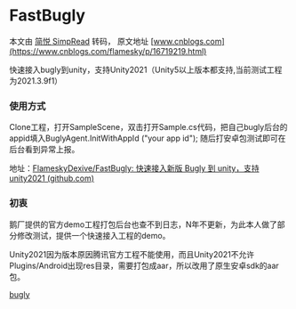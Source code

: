 # FastBugly

本文由 [简悦 SimpRead](http://ksria.com/simpread/) 转码， 原文地址 [www.cnblogs.com](https://www.cnblogs.com/flamesky/p/16719219.html)

快速接入bugly到unity，支持Unity2021（Unity5以上版本都支持,当前测试工程为2021.3.9f1）

### 使用方式
Clone工程，打开SampleScene，双击打开Sample.cs代码，把自己bugly后台的appid填入BuglyAgent.InitWithAppId ("your app id");  随后打安卓包测试即可在后台看到异常上报。

地址：[FlameskyDexive/FastBugly: 快速接入新版 Bugly 到 unity，支持 unity2021 (github.com)](https://github.com/FlameskyDexive/FastBugly)

### 初衷
鹅厂提供的官方demo工程打包后台也查不到日志，N年不更新，为此本人做了部分修改测试，提供一个快速接入工程的demo。

Unity2021因为版本原因腾讯官方工程不能使用，而且Unity2021不允许Plugins/Android出现res目录，需要打包成aar，所以改用了原生安卓sdk的aar包。

[bugly](https://bugly.qq.com/v2/workbench/apps)
